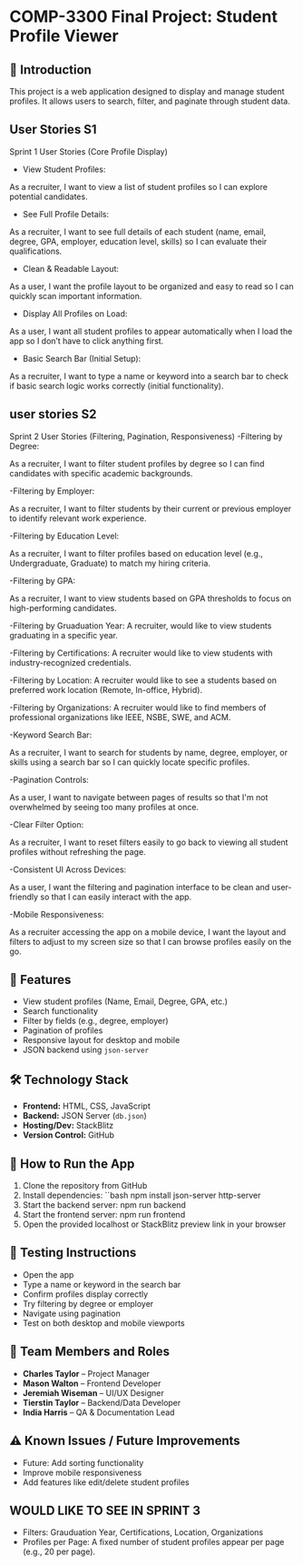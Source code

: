 # COMP-3300 Final Project: Student Profile Viewer

##  📌 Introduction
This project is a web application designed to display and manage student profiles. It allows users to search, filter, and paginate through student data.

## User Stories S1
Sprint 1 User Stories (Core Profile Display)
- View Student Profiles:

As a recruiter, I want to view a list of student profiles so I can explore potential candidates.

- See Full Profile Details:

As a recruiter, I want to see full details of each student (name, email, degree, GPA, employer, education level, skills) so I can evaluate their qualifications.

- Clean & Readable Layout:

As a user, I want the profile layout to be organized and easy to read so I can quickly scan important information.

- Display All Profiles on Load:

As a user, I want all student profiles to appear automatically when I load the app so I don’t have to click anything first.

- Basic Search Bar (Initial Setup):

As a recruiter, I want to type a name or keyword into a search bar to check if basic search logic works correctly (initial functionality).

## user stories S2
Sprint 2 User Stories (Filtering, Pagination, Responsiveness)
-Filtering by Degree:

As a recruiter, I want to filter student profiles by degree so I can find candidates with specific academic backgrounds.

-Filtering by Employer:

As a recruiter, I want to filter students by their current or previous employer to identify relevant work experience.

-Filtering by Education Level:

As a recruiter, I want to filter profiles based on education level (e.g., Undergraduate, Graduate) to match my hiring criteria.

-Filtering by GPA:

As a recruiter, I want to view students based on GPA thresholds to focus on high-performing candidates.

-Filtering by Gruaduation Year:
A recruiter, would like to view students graduating in a specific year.

-Filtering by Certifications:
A recruiter would like to view students with industry-recognized credentials. 

-Filtering by Location:
A recruiter would like to see a students based on preferred work location (Remote, In-office, Hybrid).

-Filtering by Organizations:
A recruiter would like to find members of professional organizations like IEEE, NSBE, SWE, and ACM.

-Keyword Search Bar:

As a recruiter, I want to search for students by name, degree, employer, or skills using a search bar so I can quickly locate specific profiles.

-Pagination Controls:

As a user, I want to navigate between pages of results so that I'm not overwhelmed by seeing too many profiles at once.

-Clear Filter Option:

As a recruiter, I want to reset filters easily to go back to viewing all student profiles without refreshing the page.

-Consistent UI Across Devices:

As a user, I want the filtering and pagination interface to be clean and user-friendly so that I can easily interact with the app.

-Mobile Responsiveness:

As a recruiter accessing the app on a mobile device, I want the layout and filters to adjust to my screen size so that I can browse profiles easily on the go.



## 🔧 Features
- View student profiles (Name, Email, Degree, GPA, etc.)
- Search functionality
- Filter by fields (e.g., degree, employer)
- Pagination of profiles
- Responsive layout for desktop and mobile
- JSON backend using `json-server`

## 🛠️ Technology Stack
- **Frontend:** HTML, CSS, JavaScript
- **Backend:** JSON Server (`db.json`)
- **Hosting/Dev:** StackBlitz
- **Version Control:** GitHub

## 🚀 How to Run the App
1. Clone the repository from GitHub
2. Install dependencies:
``bash
npm install json-server http-server
3. Start the backend server: npm run backend
4. Start the frontend server: npm run frontend
5. Open the provided localhost or StackBlitz preview link in your browser

## 🧪 Testing Instructions
- Open the app
- Type a name or keyword in the search bar
- Confirm profiles display correctly
- Try filtering by degree or employer
- Navigate using pagination
- Test on both desktop and mobile viewports

## 👥 Team Members and Roles
- **Charles Taylor** – Project Manager  
- **Mason Walton** – Frontend Developer  
- **Jeremiah Wiseman** – UI/UX Designer  
- **Tierstin Taylor** – Backend/Data Developer  
- **India Harris** – QA & Documentation Lead

## ⚠️ Known Issues / Future Improvements
- Future: Add sorting functionality
- Improve mobile responsiveness
- Add features like edit/delete student profiles

## WOULD LIKE TO SEE IN SPRINT 3
- Filters: Grauduation Year, Certifications, Location, Organizations
- Profiles per Page: A fixed number of student profiles appear per page (e.g., 20 per page).

